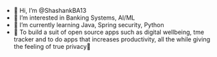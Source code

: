 - 👋 Hi, I’m @ShashankBA13
- 👀 I’m interested in Banking Systems, AI/ML
- 🌱 I’m currently learning Java, Spring security, Python
- 🥅 To build a suit of open source apps such as digital wellbeing, tme tracker and to do apps that increases productivity, all the while giving the feeling of true          privacy👀


<!---
ShashankBA13/ShashankBA13 is a ✨ special ✨ repository because its `README.md` (this file) appears on your GitHub profile.
You can click the Preview link to take a look at your changes.
--->
